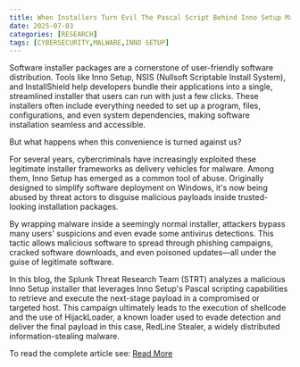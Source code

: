 ```yaml
---
title: When Installers Turn Evil The Pascal Script Behind Inno Setup Malware Campaign
date: 2025-07-03
categories: [RESEARCH]
tags: [CYBERSECURITY,MALWARE,INNO SETUP]
---
```


Software installer packages are a cornerstone of user-friendly software distribution. Tools like Inno Setup, NSIS (Nullsoft Scriptable Install System), and InstallShield help developers bundle their applications into a single, streamlined installer that users can run with just a few clicks. These installers often include everything needed to set up a program, files, configurations, and even system dependencies, making software installation seamless and accessible.

But what happens when this convenience is turned against us?

For several years, cybercriminals have increasingly exploited these legitimate installer frameworks as delivery vehicles for malware. Among them, Inno Setup has emerged as a common tool of abuse. Originally designed to simplify software deployment on Windows, it's now being abused by threat actors to disguise malicious payloads inside trusted-looking installation packages.

By wrapping malware inside a seemingly normal installer, attackers bypass many users' suspicions and even evade some antivirus detections. This tactic allows malicious software to spread through phishing campaigns, cracked software downloads, and even poisoned updates—all under the guise of legitimate software.

In this blog, the Splunk Threat Research Team (STRT) analyzes a malicious Inno Setup installer that leverages Inno Setup's Pascal scripting capabilities to retrieve and execute the next-stage payload in a compromised or targeted host. This campaign ultimately leads to the execution of shellcode and the use of HijackLoader, a known loader used to evade detection and deliver the final payload in this case, RedLine Stealer, a widely distributed information-stealing malware.

To read the complete article see: [Read More](https://www.splunk.com/en_us/blog/security/inno-setup-malware-redline-stealer-campaign.html)